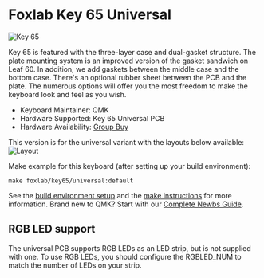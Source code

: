 # Foxlab Key 65 Universal

![Key 65](https://i.imgur.com/28Qck8ul.jpg)

Key 65 is featured with the three-layer case and dual-gasket structure. The plate mounting system is an improved version of the gasket sandwich on Leaf 60. In addition, we add gaskets between the middle case and the bottom case. There's an optional rubber sheet between the PCB and the plate. The numerous options will offer you the most freedom to make the keyboard look and feel as you wish.

* Keyboard Maintainer: QMK
* Hardware Supported: Key 65 Universal PCB
* Hardware Availability: [Group Buy](https://geekhack.org/index.php?topic=102609.0)

This version is for the universal variant with the layouts below available:
![Layout](https://i.imgur.com/MQTZV0ol.png)

Make example for this keyboard (after setting up your build environment):

    make foxlab/key65/universal:default

See the [build environment setup](https://docs.qmk.fm/#/getting_started_build_tools) and the [make instructions](https://docs.qmk.fm/#/getting_started_make_guide) for more information. Brand new to QMK? Start with our [Complete Newbs Guide](https://docs.qmk.fm/#/newbs).

## RGB LED support

The universal PCB supports RGB LEDs as an LED strip, but is not supplied with one. To use RGB LEDs, you should configure the RGBLED_NUM to match the number of LEDs on your strip.
